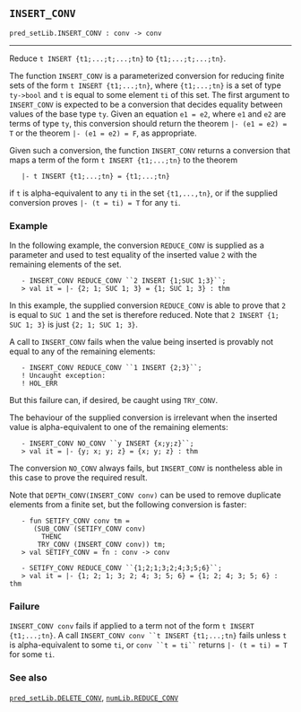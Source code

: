 ## `INSERT_CONV`

``` hol4
pred_setLib.INSERT_CONV : conv -> conv
```

------------------------------------------------------------------------

Reduce `t INSERT {t1;...;t;...;tn}` to `{t1;...;t;...;tn}`.

The function `INSERT_CONV` is a parameterized conversion for reducing
finite sets of the form `t INSERT {t1;...;tn}`, where `{t1;...;tn}` is a
set of type `ty->bool` and `t` is equal to some element `ti` of this
set. The first argument to `INSERT_CONV` is expected to be a conversion
that decides equality between values of the base type `ty`. Given an
equation `e1 = e2`, where `e1` and `e2` are terms of type `ty`, this
conversion should return the theorem `|- (e1 = e2) = T` or the theorem
`|- (e1 = e2) = F`, as appropriate.

Given such a conversion, the function `INSERT_CONV` returns a conversion
that maps a term of the form `t INSERT {t1;...;tn}` to the theorem

``` hol4
   |- t INSERT {t1;...;tn} = {t1;...;tn}
```

if `t` is alpha-equivalent to any `ti` in the set `{t1,...,tn}`, or if
the supplied conversion proves `|- (t = ti) = T` for any `ti`.

### Example

In the following example, the conversion `REDUCE_CONV` is supplied as a
parameter and used to test equality of the inserted value `2` with the
remaining elements of the set.

``` hol4
   - INSERT_CONV REDUCE_CONV ``2 INSERT {1;SUC 1;3}``;
   > val it = |- {2; 1; SUC 1; 3} = {1; SUC 1; 3} : thm
```

In this example, the supplied conversion `REDUCE_CONV` is able to prove
that `2` is equal to `SUC 1` and the set is therefore reduced. Note that
`2 INSERT {1; SUC 1; 3}` is just `{2; 1; SUC 1; 3}`.

A call to `INSERT_CONV` fails when the value being inserted is provably
not equal to any of the remaining elements:

``` hol4
   - INSERT_CONV REDUCE_CONV ``1 INSERT {2;3}``;
   ! Uncaught exception:
   ! HOL_ERR
```

But this failure can, if desired, be caught using `TRY_CONV`.

The behaviour of the supplied conversion is irrelevant when the inserted
value is alpha-equivalent to one of the remaining elements:

``` hol4
   - INSERT_CONV NO_CONV ``y INSERT {x;y;z}``;
   > val it = |- {y; x; y; z} = {x; y; z} : thm
```

The conversion `NO_CONV` always fails, but `INSERT_CONV` is nontheless
able in this case to prove the required result.

Note that `DEPTH_CONV(INSERT_CONV conv)` can be used to remove duplicate
elements from a finite set, but the following conversion is faster:

``` hol4
   - fun SETIFY_CONV conv tm =
      (SUB_CONV (SETIFY_CONV conv)
        THENC
       TRY_CONV (INSERT_CONV conv)) tm;
   > val SETIFY_CONV = fn : conv -> conv

   - SETIFY_CONV REDUCE_CONV ``{1;2;1;3;2;4;3;5;6}``;
   > val it = |- {1; 2; 1; 3; 2; 4; 3; 5; 6} = {1; 2; 4; 3; 5; 6} : thm
```

### Failure

`INSERT_CONV conv` fails if applied to a term not of the form
`t INSERT {t1;...;tn}`. A call
``` INSERT_CONV conv ``t INSERT {t1;...;tn} ``` fails unless `t` is
alpha-equivalent to some `ti`, or ``` conv ``t = ti`` ``` returns
`|- (t = ti) = T` for some `ti`.

### See also

[`pred_setLib.DELETE_CONV`](#pred_setLib.DELETE_CONV),
[`numLib.REDUCE_CONV`](#numLib.REDUCE_CONV)
